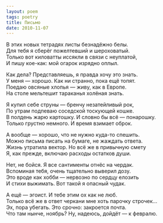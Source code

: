 ```yaml
---
layout: poem
tags: poetry
title: Письмо
date: 2010-11-07
---
```


В этих новых тетрадях листы безнадёжно белы.<br>
Для тебя я сберёг пожелтевший и шероховатый.<br>
Только вот киловатты иссякли в связи с неуплатой,<br>
И пишу кое-как: мой огарок изрядно оплыл.<br>

Как дела? Представляешь, я правда хочу это знать.<br>
У меня — хорошо. Как ни странно, пока ещё топят.<br>
Поедаю овсяные хлопья — живу, как в Европе.<br>
На столе мельтешит тараканья холёная знать.<br>

Я купил себе струны — бренчу незатейливый рок,<br>
По утрам подпеваю соседской тоскующей кошке.<br>
В полдень жарю картошку. И словно бы всё — понарошку.<br>
Только грустно немного. И время взимает оброк.<br>

А вообще — хорошо, что не нужно куда-то спешить.<br>
Можно письма писать на бумаге, не жаждать ответа.<br>
Жизнь утратила вектор. Но всё же в привычную смету<br>
Я, как прежде, включаю расходы остатков души.<br>

Нет, не бойся. Я все сантименты отнёс на чердак.<br>
Вспоминая тебя, очень тщательно выверил дозу.<br>
Это вроде как хобби — нервозно по сердцу елозить<br>
И стихи выжимать. Вот такой я опасный чудак.<br>

А ещё — эгоист. И тебе этим ох как не люб.<br>
Только всё же в ответ черкани мне хоть парочку строчек...<br>
Эх, пора убегать. Это срочно: закроется почта.<br>
Что там нынче, ноябрь? Ну, надеюсь, дойдёт — к февралю.
